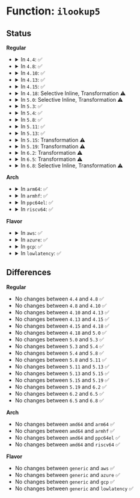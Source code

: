 # Function: <code>ilookup5</code>

## Status
<b>Regular</b>
<ul>
<li>
<details>
<summary>In <code>4.4</code>: ✅</summary>

```c
struct inode *ilookup5(struct super_block *sb, long unsigned int hashval, int (*test)(struct inode *, void *), void *data);
```

**Collision:** Unique Global

**Inline:** No

**Transformation:** False

**Instances:**

```
In fs/inode.c (ffffffff81228400)
Location: fs/inode.c:1257
Inline: False
Direct callers:
  - mm/shmem.c:shmem_fh_to_dentry
  - fs/fuse/dev.c:fuse_notify
  - fs/fuse/dev.c:fuse_notify
  - fs/fuse/dir.c:fuse_reverse_inval_entry
  - fs/fuse/inode.c:fuse_get_dentry
  - fs/fuse/inode.c:fuse_reverse_inval_inode
```
**Symbols:**

```
ffffffff81228400-ffffffff81228455: ilookup5 (STB_GLOBAL)
```
</details>
</li>
<li>
<details>
<summary>In <code>4.8</code>: ✅</summary>

```c
struct inode *ilookup5(struct super_block *sb, long unsigned int hashval, int (*test)(struct inode *, void *), void *data);
```

**Collision:** Unique Global

**Inline:** No

**Transformation:** False

**Instances:**

```
In fs/inode.c (ffffffff81250b30)
Location: fs/inode.c:1266
Inline: False
Direct callers:
  - mm/shmem.c:shmem_fh_to_dentry
  - fs/fuse/dev.c:fuse_dev_do_write
  - fs/fuse/dev.c:fuse_dev_do_write
  - fs/fuse/dir.c:fuse_reverse_inval_entry
  - fs/fuse/inode.c:fuse_get_dentry
  - fs/fuse/inode.c:fuse_reverse_inval_inode
```
**Symbols:**

```
ffffffff81250b30-ffffffff81250b85: ilookup5 (STB_GLOBAL)
```
</details>
</li>
<li>
<details>
<summary>In <code>4.10</code>: ✅</summary>

```c
struct inode *ilookup5(struct super_block *sb, long unsigned int hashval, int (*test)(struct inode *, void *), void *data);
```

**Collision:** Unique Global

**Inline:** No

**Transformation:** False

**Instances:**

```
In fs/inode.c (ffffffff81263bd0)
Location: fs/inode.c:1284
Inline: False
Direct callers:
  - mm/shmem.c:shmem_fh_to_dentry
  - fs/fuse/dev.c:fuse_notify
  - fs/fuse/dev.c:fuse_notify
  - fs/fuse/dir.c:fuse_reverse_inval_entry
  - fs/fuse/inode.c:fuse_get_dentry
  - fs/fuse/inode.c:fuse_reverse_inval_inode
```
**Symbols:**

```
ffffffff81263bd0-ffffffff81263c5b: ilookup5 (STB_GLOBAL)
```
</details>
</li>
<li>
<details>
<summary>In <code>4.13</code>: ✅</summary>

```c
struct inode *ilookup5(struct super_block *sb, long unsigned int hashval, int (*test)(struct inode *, void *), void *data);
```

**Collision:** Unique Global

**Inline:** No

**Transformation:** False

**Instances:**

```
In fs/inode.c (ffffffff81271590)
Location: fs/inode.c:1285
Inline: False
Direct callers:
  - mm/shmem.c:shmem_fh_to_dentry
  - fs/block_dev.c:bdev_unhash_inode
  - fs/fuse/dev.c:fuse_notify
  - fs/fuse/dev.c:fuse_notify
  - fs/fuse/dir.c:fuse_reverse_inval_entry
  - fs/fuse/inode.c:fuse_get_dentry
  - fs/fuse/inode.c:fuse_reverse_inval_inode
```
**Symbols:**

```
ffffffff81271590-ffffffff8127161b: ilookup5 (STB_GLOBAL)
```
</details>
</li>
<li>
<details>
<summary>In <code>4.15</code>: ✅</summary>

```c
struct inode *ilookup5(struct super_block *sb, long unsigned int hashval, int (*test)(struct inode *, void *), void *data);
```

**Collision:** Unique Global

**Inline:** No

**Transformation:** False

**Instances:**

```
In fs/inode.c (ffffffff81293eb0)
Location: fs/inode.c:1285
Inline: False
Direct callers:
  - mm/shmem.c:shmem_fh_to_dentry
  - fs/block_dev.c:bdev_unhash_inode
  - fs/fuse/dev.c:fuse_notify
  - fs/fuse/dev.c:fuse_notify
  - fs/fuse/dir.c:fuse_reverse_inval_entry
  - fs/fuse/inode.c:fuse_get_dentry
  - fs/fuse/inode.c:fuse_reverse_inval_inode
```
**Symbols:**

```
ffffffff81293eb0-ffffffff81293f3b: ilookup5 (STB_GLOBAL)
```
</details>
</li>
<li>
<details>
<summary>In <code>4.18</code>: Selective Inline, Transformation ⚠️</summary>

```c
struct inode *ilookup5(struct super_block *sb, long unsigned int hashval, int (*test)(struct inode *, void *), void *data);
```

**Collision:** Unique Global

**Inline:** Selective

**Transformation:** True

**Instances:**

```
In fs/inode.c (ffffffff812ba170)
Location: fs/inode.c:1306
Inline: True
Direct callers:
  - mm/shmem.c:shmem_fh_to_dentry
  - fs/block_dev.c:bdev_unhash_inode
  - fs/fuse/dev.c:fuse_dev_do_write
  - fs/fuse/dev.c:fuse_dev_do_write
  - fs/fuse/dir.c:fuse_reverse_inval_entry
  - fs/fuse/inode.c:fuse_get_dentry
  - fs/fuse/inode.c:fuse_reverse_inval_inode
```
**Symbols:**

```
ffffffff812ba170-ffffffff812ba1fb: ilookup5.part.28 (STB_LOCAL)
ffffffff812ba200-ffffffff812ba210: ilookup5 (STB_GLOBAL)
```
</details>
</li>
<li>
<details>
<summary>In <code>5.0</code>: Selective Inline, Transformation ⚠️</summary>

```c
struct inode *ilookup5(struct super_block *sb, long unsigned int hashval, int (*test)(struct inode *, void *), void *data);
```

**Collision:** Unique Global

**Inline:** Selective

**Transformation:** True

**Instances:**

```
In fs/inode.c (ffffffff812cf170)
Location: fs/inode.c:1337
Inline: True
Direct callers:
  - mm/shmem.c:shmem_fh_to_dentry
  - fs/block_dev.c:bdev_unhash_inode
  - fs/fuse/dev.c:fuse_dev_do_write
  - fs/fuse/dev.c:fuse_dev_do_write
  - fs/fuse/dir.c:fuse_reverse_inval_entry
  - fs/fuse/inode.c:fuse_get_dentry
  - fs/fuse/inode.c:fuse_reverse_inval_inode
```
**Symbols:**

```
ffffffff812cf170-ffffffff812cf1fb: ilookup5.part.29 (STB_LOCAL)
ffffffff812cf200-ffffffff812cf210: ilookup5 (STB_GLOBAL)
```
</details>
</li>
<li>
<details>
<summary>In <code>5.3</code>: ✅</summary>

```c
struct inode *ilookup5(struct super_block *sb, long unsigned int hashval, int (*test)(struct inode *, void *), void *data);
```

**Collision:** Unique Global

**Inline:** No

**Transformation:** False

**Instances:**

```
In fs/inode.c (ffffffff812ec0b0)
Location: fs/inode.c:1350
Inline: False
Direct callers:
  - mm/shmem.c:shmem_fh_to_dentry
  - fs/block_dev.c:bdev_unhash_inode
  - fs/fuse/dev.c:fuse_notify
  - fs/fuse/dev.c:fuse_notify
  - fs/fuse/dir.c:fuse_reverse_inval_entry
  - fs/fuse/inode.c:fuse_get_dentry
  - fs/fuse/inode.c:fuse_reverse_inval_inode
```
**Symbols:**

```
ffffffff812ec0b0-ffffffff812ec13e: ilookup5 (STB_GLOBAL)
```
</details>
</li>
<li>
<details>
<summary>In <code>5.4</code>: ✅</summary>

```c
struct inode *ilookup5(struct super_block *sb, long unsigned int hashval, int (*test)(struct inode *, void *), void *data);
```

**Collision:** Unique Global

**Inline:** No

**Transformation:** False

**Instances:**

```
In fs/inode.c (ffffffff812fdc00)
Location: fs/inode.c:1361
Inline: False
Direct callers:
  - mm/shmem.c:shmem_fh_to_dentry
  - fs/block_dev.c:bdev_unhash_inode
  - fs/fuse/dev.c:fuse_notify
  - fs/fuse/dev.c:fuse_notify
  - fs/fuse/dir.c:fuse_reverse_inval_entry
  - fs/fuse/inode.c:fuse_get_dentry
  - fs/fuse/inode.c:fuse_reverse_inval_inode
```
**Symbols:**

```
ffffffff812fdc00-ffffffff812fdc8e: ilookup5 (STB_GLOBAL)
```
</details>
</li>
<li>
<details>
<summary>In <code>5.8</code>: ✅</summary>

```c
struct inode *ilookup5(struct super_block *sb, long unsigned int hashval, int (*test)(struct inode *, void *), void *data);
```

**Collision:** Unique Global

**Inline:** No

**Transformation:** False

**Instances:**

```
In fs/inode.c (ffffffff81336b70)
Location: fs/inode.c:1359
Inline: False
Direct callers:
  - mm/shmem.c:shmem_fh_to_dentry
  - fs/fuse/dev.c:fuse_notify
  - fs/fuse/dev.c:fuse_notify_store
  - fs/fuse/dir.c:fuse_reverse_inval_entry
  - fs/fuse/inode.c:fuse_get_dentry
  - fs/fuse/inode.c:fuse_reverse_inval_inode
```
**Symbols:**

```
ffffffff81336b70-ffffffff81336c0b: ilookup5 (STB_GLOBAL)
```
</details>
</li>
<li>
<details>
<summary>In <code>5.11</code>: ✅</summary>

```c
struct inode *ilookup5(struct super_block *sb, long unsigned int hashval, int (*test)(struct inode *, void *), void *data);
```

**Collision:** Unique Global

**Inline:** No

**Transformation:** False

**Instances:**

```
In fs/inode.c (ffffffff813424b0)
Location: fs/inode.c:1358
Inline: False
Direct callers:
  - mm/shmem.c:shmem_fh_to_dentry
  - fs/fuse/inode.c:fuse_get_dentry
  - fs/fuse/inode.c:fuse_ilookup
```
**Symbols:**

```
ffffffff813424b0-ffffffff8134254b: ilookup5 (STB_GLOBAL)
```
</details>
</li>
<li>
<details>
<summary>In <code>5.13</code>: ✅</summary>

```c
struct inode *ilookup5(struct super_block *sb, long unsigned int hashval, int (*test)(struct inode *, void *), void *data);
```

**Collision:** Unique Global

**Inline:** No

**Transformation:** False

**Instances:**

```
In fs/inode.c (ffffffff81348de0)
Location: fs/inode.c:1365
Inline: False
Direct callers:
  - mm/shmem.c:shmem_fh_to_dentry
  - fs/fuse/inode.c:fuse_get_dentry
  - fs/fuse/inode.c:fuse_ilookup
```
**Symbols:**

```
ffffffff81348de0-ffffffff81348e6e: ilookup5 (STB_GLOBAL)
```
</details>
</li>
<li>
<details>
<summary>In <code>5.15</code>: Transformation ⚠️</summary>

```c
struct inode *ilookup5(struct super_block *sb, long unsigned int hashval, int (*test)(struct inode *, void *), void *data);
```

**Collision:** Unique Global

**Inline:** No

**Transformation:** True

**Instances:**

```
In fs/inode.c (0)
Location: fs/inode.c:1369
Inline: False
Direct callers:
  - mm/shmem.c:shmem_fh_to_dentry
  - fs/fuse/inode.c:fuse_get_dentry
  - fs/fuse/inode.c:fuse_ilookup
```
**Symbols:**

```
ffffffff81cc3d48-ffffffff81cc3d65: ilookup5.cold (STB_LOCAL)
ffffffff81396aa0-ffffffff81396ba8: ilookup5 (STB_GLOBAL)
```
</details>
</li>
<li>
<details>
<summary>In <code>5.19</code>: Transformation ⚠️</summary>

```c
struct inode *ilookup5(struct super_block *sb, long unsigned int hashval, int (*test)(struct inode *, void *), void *data);
```

**Collision:** Unique Global

**Inline:** No

**Transformation:** True

**Instances:**

```
In fs/inode.c (0)
Location: fs/inode.c:1450
Inline: False
Direct callers:
  - mm/shmem.c:shmem_fh_to_dentry
  - fs/fuse/inode.c:fuse_get_dentry
  - fs/fuse/inode.c:fuse_ilookup
```
**Symbols:**

```
ffffffff81e76507-ffffffff81e76523: ilookup5.cold (STB_LOCAL)
ffffffff814183b0-ffffffff814184bc: ilookup5 (STB_GLOBAL)
```
</details>
</li>
<li>
<details>
<summary>In <code>6.2</code>: Transformation ⚠️</summary>

```c
struct inode *ilookup5(struct super_block *sb, long unsigned int hashval, int (*test)(struct inode *, void *), void *data);
```

**Collision:** Unique Global

**Inline:** No

**Transformation:** True

**Instances:**

```
In fs/inode.c (0)
Location: fs/inode.c:1452
Inline: False
Direct callers:
  - mm/shmem.c:shmem_fh_to_dentry
  - fs/fuse/inode.c:fuse_get_dentry
  - fs/fuse/inode.c:fuse_ilookup
```
**Symbols:**

```
ffffffff82068aa2-ffffffff82068abe: ilookup5.cold (STB_LOCAL)
ffffffff814a3d70-ffffffff814a3e81: ilookup5 (STB_GLOBAL)
```
</details>
</li>
<li>
<details>
<summary>In <code>6.5</code>: Transformation ⚠️</summary>

```c
struct inode *ilookup5(struct super_block *sb, long unsigned int hashval, int (*test)(struct inode *, void *), void *data);
```

**Collision:** Unique Global

**Inline:** No

**Transformation:** True

**Instances:**

```
In fs/inode.c (0)
Location: fs/inode.c:1496
Inline: False
Direct callers:
  - mm/shmem.c:shmem_fh_to_dentry
  - fs/fuse/inode.c:fuse_get_dentry
  - fs/fuse/inode.c:fuse_ilookup
```
**Symbols:**

```
ffffffff820e83e0-ffffffff820e83fc: ilookup5.cold (STB_LOCAL)
ffffffff814d8ef0-ffffffff814d9001: ilookup5 (STB_GLOBAL)
```
</details>
</li>
<li>
<details>
<summary>In <code>6.8</code>: Selective Inline, Transformation ⚠️</summary>

```c
struct inode *ilookup5(struct super_block *sb, long unsigned int hashval, int (*test)(struct inode *, void *), void *data);
```

**Collision:** Unique Global

**Inline:** Selective

**Transformation:** True

**Instances:**

```
In fs/inode.c (ffffffff8150baa8)
Location: fs/inode.c:1444
Inline: True
Direct callers:
  - mm/shmem.c:shmem_fh_to_dentry
  - fs/fuse/inode.c:fuse_get_dentry
  - fs/fuse/inode.c:fuse_ilookup
```
**Symbols:**

```
ffffffff821c511d-ffffffff821c5139: ilookup5.cold (STB_LOCAL)
ffffffff8150b5f0-ffffffff8150b6fe: ilookup5 (STB_GLOBAL)
```
</details>
</li>
</ul>
<b>Arch</b>
<ul>
<li>
<details>
<summary>In <code>arm64</code>: ✅</summary>

```c
struct inode *ilookup5(struct super_block *sb, long unsigned int hashval, int (*test)(struct inode *, void *), void *data);
```

**Collision:** Unique Global

**Inline:** No

**Transformation:** False

**Instances:**

```
In fs/inode.c (ffff8000103ae638)
Location: fs/inode.c:1361
Inline: False
Direct callers:
  - mm/shmem.c:shmem_fh_to_dentry
  - fs/block_dev.c:bdev_unhash_inode
  - fs/fuse/dev.c:fuse_notify
  - fs/fuse/dev.c:fuse_notify
  - fs/fuse/dir.c:fuse_reverse_inval_entry
  - fs/fuse/inode.c:fuse_get_dentry
  - fs/fuse/inode.c:fuse_reverse_inval_inode
```
**Symbols:**

```
ffff8000103ae638-ffff8000103ae6d8: ilookup5 (STB_GLOBAL)
```
</details>
</li>
<li>
<details>
<summary>In <code>armhf</code>: ✅</summary>

```c
struct inode *ilookup5(struct super_block *sb, long unsigned int hashval, int (*test)(struct inode *, void *), void *data);
```

**Collision:** Unique Global

**Inline:** No

**Transformation:** False

**Instances:**

```
In fs/inode.c (c058e9e8)
Location: fs/inode.c:1361
Inline: False
Direct callers:
  - mm/shmem.c:shmem_fh_to_dentry
  - fs/block_dev.c:bdev_unhash_inode
  - fs/fuse/dev.c:fuse_notify
  - fs/fuse/dev.c:fuse_notify
  - fs/fuse/dir.c:fuse_reverse_inval_entry
  - fs/fuse/inode.c:fuse_get_dentry
  - fs/fuse/inode.c:fuse_reverse_inval_inode
```
**Symbols:**

```
c058e9e8-c058ea78: ilookup5 (STB_GLOBAL)
```
</details>
</li>
<li>
<details>
<summary>In <code>ppc64el</code>: ✅</summary>

```c
struct inode *ilookup5(struct super_block *sb, long unsigned int hashval, int (*test)(struct inode *, void *), void *data);
```

**Collision:** Unique Global

**Inline:** No

**Transformation:** False

**Instances:**

```
In fs/inode.c (c0000000004a9a20)
Location: fs/inode.c:1361
Inline: False
Direct callers:
  - mm/shmem.c:shmem_fh_to_dentry
  - fs/block_dev.c:bdev_unhash_inode
  - fs/fuse/dev.c:fuse_notify
  - fs/fuse/dev.c:fuse_notify
  - fs/fuse/dir.c:fuse_reverse_inval_entry
  - fs/fuse/inode.c:fuse_get_dentry
  - fs/fuse/inode.c:fuse_reverse_inval_inode
```
**Symbols:**

```
c0000000004a9a20-c0000000004a9afc: ilookup5 (STB_GLOBAL)
```
</details>
</li>
<li>
<details>
<summary>In <code>riscv64</code>: ✅</summary>

```c
struct inode *ilookup5(struct super_block *sb, long unsigned int hashval, int (*test)(struct inode *, void *), void *data);
```

**Collision:** Unique Global

**Inline:** No

**Transformation:** False

**Instances:**

```
In fs/inode.c (ffffffe0002731c2)
Location: fs/inode.c:1361
Inline: False
Direct callers:
  - mm/shmem.c:shmem_fh_to_dentry
  - fs/block_dev.c:bdev_unhash_inode
  - fs/fuse/dev.c:fuse_notify
  - fs/fuse/dev.c:fuse_notify
  - fs/fuse/dir.c:fuse_reverse_inval_entry
  - fs/fuse/inode.c:fuse_get_dentry
  - fs/fuse/inode.c:fuse_reverse_inval_inode
```
**Symbols:**

```
ffffffe0002731c2-ffffffe000273252: ilookup5 (STB_GLOBAL)
```
</details>
</li>
</ul>
<b>Flavor</b>
<ul>
<li>
<details>
<summary>In <code>aws</code>: ✅</summary>

```c
struct inode *ilookup5(struct super_block *sb, long unsigned int hashval, int (*test)(struct inode *, void *), void *data);
```

**Collision:** Unique Global

**Inline:** No

**Transformation:** False

**Instances:**

```
In fs/inode.c (ffffffff812f61e0)
Location: fs/inode.c:1361
Inline: False
Direct callers:
  - mm/shmem.c:shmem_fh_to_dentry
  - fs/block_dev.c:bdev_unhash_inode
  - fs/fuse/dev.c:fuse_notify
  - fs/fuse/dev.c:fuse_notify
  - fs/fuse/dir.c:fuse_reverse_inval_entry
  - fs/fuse/inode.c:fuse_get_dentry
  - fs/fuse/inode.c:fuse_reverse_inval_inode
```
**Symbols:**

```
ffffffff812f61e0-ffffffff812f626e: ilookup5 (STB_GLOBAL)
```
</details>
</li>
<li>
<details>
<summary>In <code>azure</code>: ✅</summary>

```c
struct inode *ilookup5(struct super_block *sb, long unsigned int hashval, int (*test)(struct inode *, void *), void *data);
```

**Collision:** Unique Global

**Inline:** No

**Transformation:** False

**Instances:**

```
In fs/inode.c (ffffffff812e6e00)
Location: fs/inode.c:1361
Inline: False
Direct callers:
  - mm/shmem.c:shmem_fh_to_dentry
  - fs/block_dev.c:bdev_unhash_inode
  - fs/fuse/dev.c:fuse_notify
  - fs/fuse/dev.c:fuse_notify
  - fs/fuse/dir.c:fuse_reverse_inval_entry
  - fs/fuse/inode.c:fuse_get_dentry
  - fs/fuse/inode.c:fuse_reverse_inval_inode
```
**Symbols:**

```
ffffffff812e6e00-ffffffff812e6e8e: ilookup5 (STB_GLOBAL)
```
</details>
</li>
<li>
<details>
<summary>In <code>gcp</code>: ✅</summary>

```c
struct inode *ilookup5(struct super_block *sb, long unsigned int hashval, int (*test)(struct inode *, void *), void *data);
```

**Collision:** Unique Global

**Inline:** No

**Transformation:** False

**Instances:**

```
In fs/inode.c (ffffffff812f3ff0)
Location: fs/inode.c:1361
Inline: False
Direct callers:
  - mm/shmem.c:shmem_fh_to_dentry
  - fs/block_dev.c:bdev_unhash_inode
  - fs/fuse/dev.c:fuse_notify
  - fs/fuse/dev.c:fuse_notify
  - fs/fuse/dir.c:fuse_reverse_inval_entry
  - fs/fuse/inode.c:fuse_get_dentry
  - fs/fuse/inode.c:fuse_reverse_inval_inode
```
**Symbols:**

```
ffffffff812f3ff0-ffffffff812f407e: ilookup5 (STB_GLOBAL)
```
</details>
</li>
<li>
<details>
<summary>In <code>lowlatency</code>: ✅</summary>

```c
struct inode *ilookup5(struct super_block *sb, long unsigned int hashval, int (*test)(struct inode *, void *), void *data);
```

**Collision:** Unique Global

**Inline:** No

**Transformation:** False

**Instances:**

```
In fs/inode.c (ffffffff81305290)
Location: fs/inode.c:1361
Inline: False
Direct callers:
  - mm/shmem.c:shmem_fh_to_dentry
  - fs/block_dev.c:bdev_unhash_inode
  - fs/fuse/dev.c:fuse_notify
  - fs/fuse/dev.c:fuse_notify
  - fs/fuse/dir.c:fuse_reverse_inval_entry
  - fs/fuse/inode.c:fuse_get_dentry
  - fs/fuse/inode.c:fuse_reverse_inval_inode
```
**Symbols:**

```
ffffffff81305290-ffffffff81305313: ilookup5 (STB_GLOBAL)
```
</details>
</li>
</ul>

## Differences
<b>Regular</b>
<ul>
<li>
No changes between <code>4.4</code> and <code>4.8</code> ✅
</li>
<li>
No changes between <code>4.8</code> and <code>4.10</code> ✅
</li>
<li>
No changes between <code>4.10</code> and <code>4.13</code> ✅
</li>
<li>
No changes between <code>4.13</code> and <code>4.15</code> ✅
</li>
<li>
No changes between <code>4.15</code> and <code>4.18</code> ✅
</li>
<li>
No changes between <code>4.18</code> and <code>5.0</code> ✅
</li>
<li>
No changes between <code>5.0</code> and <code>5.3</code> ✅
</li>
<li>
No changes between <code>5.3</code> and <code>5.4</code> ✅
</li>
<li>
No changes between <code>5.4</code> and <code>5.8</code> ✅
</li>
<li>
No changes between <code>5.8</code> and <code>5.11</code> ✅
</li>
<li>
No changes between <code>5.11</code> and <code>5.13</code> ✅
</li>
<li>
No changes between <code>5.13</code> and <code>5.15</code> ✅
</li>
<li>
No changes between <code>5.15</code> and <code>5.19</code> ✅
</li>
<li>
No changes between <code>5.19</code> and <code>6.2</code> ✅
</li>
<li>
No changes between <code>6.2</code> and <code>6.5</code> ✅
</li>
<li>
No changes between <code>6.5</code> and <code>6.8</code> ✅
</li>
</ul>
<b>Arch</b>
<ul>
<li>
No changes between <code>amd64</code> and <code>arm64</code> ✅
</li>
<li>
No changes between <code>amd64</code> and <code>armhf</code> ✅
</li>
<li>
No changes between <code>amd64</code> and <code>ppc64el</code> ✅
</li>
<li>
No changes between <code>amd64</code> and <code>riscv64</code> ✅
</li>
</ul>
<b>Flavor</b>
<ul>
<li>
No changes between <code>generic</code> and <code>aws</code> ✅
</li>
<li>
No changes between <code>generic</code> and <code>azure</code> ✅
</li>
<li>
No changes between <code>generic</code> and <code>gcp</code> ✅
</li>
<li>
No changes between <code>generic</code> and <code>lowlatency</code> ✅
</li>
</ul>
